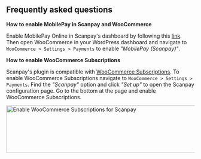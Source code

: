 ## Frequently asked questions

**How to enable MobilePay in Scanpay and WooCommerce**

Enable MobilePay Online in Scanpay's dashboard by following this [link](https://dashboard.scanpay.dk/settings/acquirers). Then open WooCommerce in your WordPress dashboard and navigate to `WooCommerce > Settings > Payments` to enable *"MobilePay (Scanpay)"*.

**How to enable WooCommerce Subscriptions**

Scanpay's plugin is compatible with [WooCommerce Subscriptions](https://woocommerce.com/products/woocommerce-subscriptions/).
To enable WooCommerce Subscriptions navigate to `WooCommerce > Settings > Payments`. Find the *"Scanpay"* option and click *"Set up"* to open the Scanpay configuration page. Go to the bottom at the page and enable WooCommerce Subscriptions.

<img src="https://docs.scanpay.dev/img/woocommerce/subscriptions.png" width="700" height="126" alt="Enable WooCommerce Subscriptions for Scanpay">
